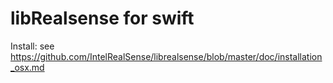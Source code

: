 # libRealsense for swift

Install:
  see https://github.com/IntelRealSense/librealsense/blob/master/doc/installation_osx.md
